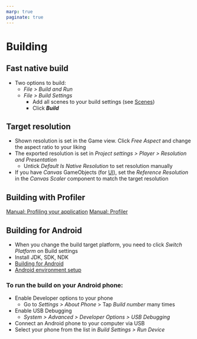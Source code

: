 ```yaml
---
marp: true
paginate: true
---
```

<!-- headingDivider: 3 -->
<!-- class: default -->

# Building

## Fast native build

* Two options to build:
  * *File > Build and Run*
  * *File > Build Settings*
    * Add all scenes to your build settings (see [Scenes](scenes.md#building-a-game-with-multiple-scenes))
    * Click ***Build***


## Target resolution

* Shown resolution is set in the Game view. Click *Free Aspect* and change the aspect ratio to your liking
* The exported resolution is set in *Project settings > Player > Resolution and Presentation*
  * Untick *Default Is Native Resolution* to set resolution manually
* If you have *Canvas* GameObjects (for [UI](UI.md)), set the *Reference Resolution* in the *Canvas Scaler* component to match the target resolution


## Building with Profiler

[Manual: Profiling your application](https://docs.unity3d.com/Manual/profiler-profiling-applications.html)
[Manual: Profiler](https://docs.unity3d.com/Manual/Profiler.html)

## Building for Android

* When you change the build target platform, you need to click *Switch Platform* on Build settings
* Install JDK, SDK, NDK
* [Building for Android](https://docs.unity3d.com/Manual/android-BuildProcess.html)
* [Android environment setup](https://docs.unity3d.com/Manual/android-sdksetup.html)

### To run the build on your Android phone:
* Enable Developer options to your phone
  * Go to *Settings > About Phone* > Tap *Build number* many times
* Enable USB Debugging
  * *System > Advanced > Developer Options > USB Debugging*
* Connect an Android phone to your computer via USB
* Select your phone from the list in *Build Settings > Run Device*
